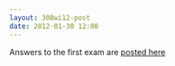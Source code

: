 ```yaml
---
layout: 308wi12-post
date: 2012-01-30 12:00
---
```


Answers to the first exam are [posted here][answers]

[answers]: {{site.url}}/math308/wi12/exams/exam1-ans.pdf

